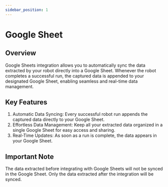```yaml
---
sidebar_position: 1
---
```


# Google Sheet

## Overview

Google Sheets integration allows you to automatically sync the data extracted by your robot directly into a Google Sheet. Whenever the robot completes a successful run, the captured data is appended to your designated Google Sheet, enabling seamless and real-time data management.

## Key Features

1. Automatic Data Syncing: Every successful robot run appends the captured data directly to your Google Sheet.
2. Effortless Data Management: Keep all your extracted data organized in a single Google Sheet for easy access and sharing.
3. Real-Time Updates: As soon as a run is complete, the data appears in your Google Sheet.

## Important Note

The data extracted before integrating with Google Sheets will not be synced in the Google Sheet. Only the data extracted after the integration will be synced.